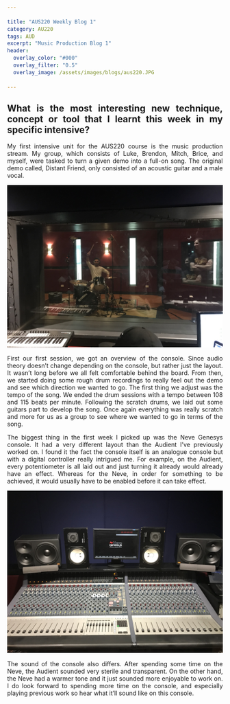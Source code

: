```yaml
---

title: "AUS220 Weekly Blog 1"
category: AU220
tags: AUD
excerpt: "Music Production Blog 1"
header:
  overlay_color: "#000"
  overlay_filter: "0.5"
  overlay_image: /assets/images/blogs/aus220.JPG

---
```

<style>
body {
text-align: justify}
</style>

## What is the 	most interesting new technique, concept or tool that I learnt this	week in my specific intensive?

My first intensive unit for the AUS220 course is the music production stream. My group, which consists of Luke, Brendon, Mitch, Brice, and myself, were tasked to turn a given demo into a full-on song. The original demo called, Distant Friend, only consisted of an acoustic guitar and a male vocal. 

![Luke on drums](/assets/images/blogs/AUS220/Neve2.JPG)

First our first session, we got an overview of the console. Since audio theory doesn’t change depending on the console, but rather just the layout. It wasn’t long before we all felt comfortable behind the board. From then, we started doing some rough drum recordings to really feel out the demo and see which direction we wanted to go. The first thing we adjust was the tempo of the song. We ended the drum sessions with a tempo between 108 and 115 beats per minute. Following the scratch drums, we laid out some guitars part to develop the song. Once again everything was really scratch and more for us as a group to see where we wanted to go in terms of the song. 

The biggest thing in the first week I picked up was the Neve Genesys console. It had a very different layout than the Audient I’ve previously worked on. I found it the fact the console itself is an analogue console but with a digital controller really intrigued me. For example, on the Audient, every potentiometer is all laid out and just turning it already would already have an effect.  Whereas for the Neve, in order for something to be achieved, it would usually have to be enabled before it can take effect. 

![Neve Genesys](/assets/images/blogs/AUS220/Neve1.JPG)

The sound of the console also differs. After spending some time on the Neve, the Audient sounded very sterile and transparent. On the other hand, the Neve had a warmer tone and it just sounded more enjoyable to work on. I do look forward to spending more time on the console, and especially playing previous work so hear what it’ll sound like on this console.
